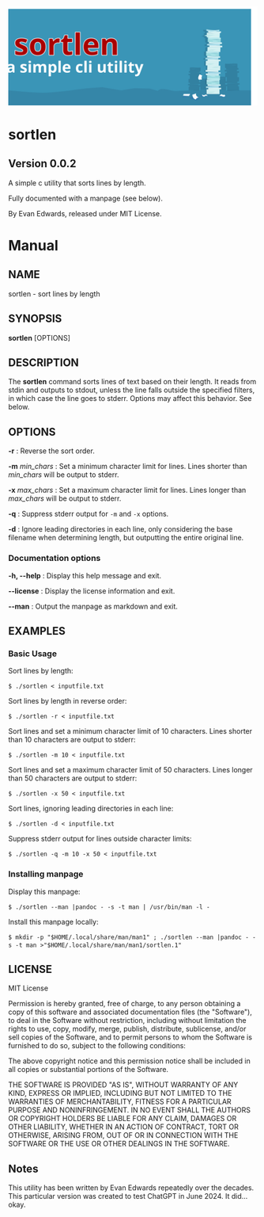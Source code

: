 
![Header Image, a stack of paper and a title reading "sortlen, a simple cli utility"](hero.svg)

# sortlen

## Version  0.0.2

A simple c utility that sorts lines by length.

Fully documented with a manpage (see below).

By Evan Edwards, released under MIT License.

# Manual

## NAME
sortlen - sort lines by length

## SYNOPSIS
**sortlen** [OPTIONS]

## DESCRIPTION
The **sortlen** command sorts lines of text based on their length.  It reads from stdin and outputs to stdout, unless the line falls outside the specified filters, in which case the line goes to stderr.  Options may affect this behavior.  See below.

## OPTIONS
**-r**
:   Reverse the sort order.

**-m** *min_chars*
:   Set a minimum character limit for lines. Lines shorter than *min_chars* will be output to stderr.

**-x** *max_chars*
:   Set a maximum character limit for lines. Lines longer than *max_chars* will be output to stderr.

**-q**
:   Suppress stderr output for `-m` and `-x` options.

**-d**
:   Ignore leading directories in each line, only considering the base filename when determining length, but outputting the entire original line.

### Documentation options

**-h, --help**
:   Display this help message and exit.

**--license**
:   Display the license information and exit.

**--man**
:   Output the manpage as markdown and exit.

## EXAMPLES

### Basic Usage

Sort lines by length:

    $ ./sortlen < inputfile.txt

Sort lines by length in reverse order:

    $ ./sortlen -r < inputfile.txt

Sort lines and set a minimum character limit of 10 characters. Lines shorter than 10 characters are output to stderr:

    $ ./sortlen -m 10 < inputfile.txt

Sort lines and set a maximum character limit of 50 characters. Lines longer than 50 characters are output to stderr:

    $ ./sortlen -x 50 < inputfile.txt

Sort lines, ignoring leading directories in each line:

    $ ./sortlen -d < inputfile.txt

Suppress stderr output for lines outside character limits:

    $ ./sortlen -q -m 10 -x 50 < inputfile.txt

### Installing manpage

Display this manpage:

    $ ./sortlen --man |pandoc - -s -t man | /usr/bin/man -l -

Install this manpage locally:

    $ mkdir -p "$HOME/.local/share/man/man1" ; ./sortlen --man |pandoc - -s -t man >"$HOME/.local/share/man/man1/sortlen.1"

## LICENSE

MIT License

Permission is hereby granted, free of charge, to any person obtaining a copy of this software and associated documentation files (the "Software"), to deal in the Software without restriction, including without limitation the rights to use, copy, modify, merge, publish, distribute, sublicense, and/or sell copies of the Software, and to permit persons to whom the Software is furnished to do so, subject to the following conditions:

The above copyright notice and this permission notice shall be included in all copies or substantial portions of the Software.

THE SOFTWARE IS PROVIDED "AS IS", WITHOUT WARRANTY OF ANY KIND, EXPRESS OR IMPLIED, INCLUDING BUT NOT LIMITED TO THE WARRANTIES OF MERCHANTABILITY, FITNESS FOR A PARTICULAR PURPOSE AND NONINFRINGEMENT. IN NO EVENT SHALL THE AUTHORS OR COPYRIGHT HOLDERS BE LIABLE FOR ANY CLAIM, DAMAGES OR OTHER LIABILITY, WHETHER IN AN ACTION OF CONTRACT, TORT OR OTHERWISE, ARISING FROM, OUT OF OR IN CONNECTION WITH THE SOFTWARE OR THE USE OR OTHER DEALINGS IN THE SOFTWARE.

## Notes

This utility has been written by Evan Edwards repeatedly over the decades.  This particular version was created to test ChatGPT in June 2024.  It did... okay.

